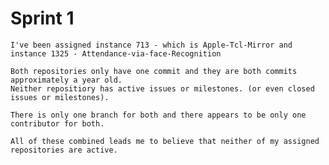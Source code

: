# Sprint 1

    I've been assigned instance 713 - which is Apple-Tcl-Mirror and instance 1325 - Attendance-via-face-Recognition  

    Both repositories only have one commit and they are both commits approximately a year old.  
    Neither repositiory has active issues or milestones. (or even closed issues or milestones).  

    There is only one branch for both and there appears to be only one contributor for both.  

    All of these combined leads me to believe that neither of my assigned repositories are active.   
